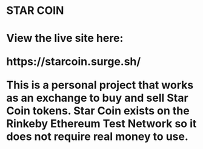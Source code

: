 <h1>STAR COIN<h1>

<p>View the live site here:</p>
<p>https://starcoin.surge.sh/<p>

This is a personal project that works as an exchange to buy and sell Star Coin tokens. Star Coin exists on the Rinkeby Ethereum Test Network so it does not require real money to use.